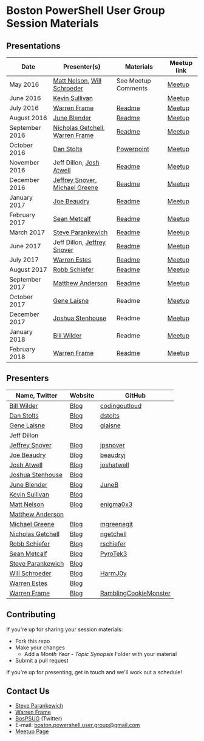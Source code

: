 # Boston PowerShell User Group Session Materials

## Presentations

| Date | Presenter(s) | Materials | Meetup link |
|---|---|---|---|
| May 2016 | [Matt Nelson](https://twitter.com/enigma0x3), [Will Schroeder](https://twitter.com/harmj0y) | See Meetup Comments | [Meetup](https://www.meetup.com/Boston-PowerShell-User-Group/events/230856302/) |
| June 2016 | [Kevin Sullivan](https://twitter.com/conFigure_ITout) | | [Meetup](https://www.meetup.com/Boston-PowerShell-User-Group/events/231618629/) |
| July 2016 | [Warren Frame](https://twitter.com/psCookieMonster) | [Readme](2016-07-oneget) | [Meetup](https://www.meetup.com/Boston-PowerShell-User-Group/events/232470149/) |
| August 2016 | [June Blender](https://twitter.com/juneb_get_help) | [Readme](2016-08-classes) | [Meetup](https://www.meetup.com/Boston-PowerShell-User-Group/events/232471605/) |
| September 2016 | [Nicholas Getchell](https://twitter.com/getch3028), [Warren Frame](https://twitter.com/psCookieMonster) | [Readme](2016-09-oss-xplat-ps) | [Meetup](https://www.meetup.com/Boston-PowerShell-User-Group/events/233502018/) |
| October 2016 | [Dan Stolts](https://twitter.com/ITProGuru) | [Powerpoint](http://itproguru.com/wp-content/uploads/2016/10/PowerShell-and-DSC-Enables-DSCDevOps-1.pptx) | [Meetup](https://www.meetup.com/Boston-PowerShell-User-Group/events/233284962/) |
| November 2016 | Jeff Dillon, [Josh Atwell](https://twitter.com/Josh_Atwell) | [Readme](2016-11-dsc-infra) | [Meetup](https://www.meetup.com/Boston-PowerShell-User-Group/events/234844704) |
| December 2016 | [Jeffrey Snover](https://twitter.com/jsnover), [Michael Greene](https://twitter.com/migreene) | [Readme](2016-12-winter-special) | [Meetup](https://www.meetup.com/Boston-PowerShell-User-Group/events/235888380/) |
| January 2017 | [Joe Beaudry](https://twitter.com/joebeau93) | [Readme](2017-01-octopus) | [Meetup](https://www.meetup.com/Boston-PowerShell-User-Group/events/236347993/) |
| February 2017 | [Sean Metcalf](https://twitter.com/PyroTek3) | [Readme](2017-02-security) | [Meetup](https://www.meetup.com/Boston-PowerShell-User-Group/events/237665859/) |
| March 2017 | [Steve Parankewich](https://twitter.com/powershellblog) | [Readme](2017-03-ews) | [Meetup](https://www.meetup.com/Boston-PowerShell-User-Group/events/238382136/) |
| June 2017 | Jeff Dillon, [Jeffrey Snover](https://twitter.com/jsnover) | [Readme](2017-06-powershell) | [Meetup](https://www.meetup.com/Boston-PowerShell-User-Group/events/239704767/) |
| July 2017 | [Warren Estes](https://twitter.com/warren2600) | [Readme](2017-07-dba) | [Meetup](https://www.meetup.com/Boston-PowerShell-User-Group/events/241381825/) |
| August 2017 | [Robb Schiefer](https://twitter.com/chief7) | [Readme](2017-08-tdd) | [Meetup](https://www.meetup.com/Boston-PowerShell-User-Group/events/242223110/) |
| September 2017 | [Matthew Anderson](https://twitter.com/matholamew) | [Readme](2017-09-cubes) | [Meetup](https://www.meetup.com/Boston-PowerShell-User-Group/events/243330591/) |
| October 2017 | [Gene Laisne](https://twitter.com/glaisne) | Readme | [Meetup](https://www.meetup.com/Boston-PowerShell-User-Group/events/244261075/) |
| December 2017 | [Joshua Stenhouse](https://twitter.com/joshuastenhouse) | Readme | [Meetup](https://www.meetup.com/Boston-PowerShell-User-Group/events/245144753/) |
| January 2018 | [Bill Wilder](https://twitter.com/codingoutloud) | Readme | [Meetup](https://www.meetup.com/Boston-PowerShell-User-Group/events/246736419/) |
| February 2018 | [Warren Frame](https://twitter.com/psCookieMonster) | [Readme](2018-02-neo4j) | [Meetup](https://www.meetup.com/Boston-PowerShell-User-Group/events/247637551/) |

## Presenters

| Name, Twitter | Website | GitHub |
|---|---|---|
| [Bill Wilder](https://twitter.com/codingoutloud) | [Blog](https://blog.codingoutloud.com/) | [codingoutloud](https://github.com/codingoutloud) |
| [Dan Stolts](https://twitter.com/ITProGuru) | [Blog](http://itproguru.com/) | [dstolts](https://github.com/dstolts) |
| [Gene Laisne](https://twitter.com/glaisne) | [Blog](http://www.genelaisne.com/) | [glaisne](https://github.com/glaisne) |
| Jeff Dillon | | |
| [Jeffrey Snover](https://twitter.com/jsnover) | [Blog](http://www.jsnover.com/blog/) | [jpsnover](https://github.com/jpsnover) |
| [Joe Beaudry](https://twitter.com/joebeau93) | [Blog](http://beaudry.io/) | [beaudryj](https://github.com/beaudryj) |
| [Josh Atwell](https://twitter.com/Josh_Atwell) | [Blog](http://www.vtesseract.com/) | [joshatwell](https://github.com/joshatwell) |
| [Joshua Stenhouse](https://twitter.com/joshuastenhouse) | [Blog](https://virtuallysober.com/) |  |
| [June Blender](https://twitter.com/juneb_get_help) | [Blog](https://www.sapien.com/blog/) | [JuneB](https://github.com/juneb) |
| [Kevin Sullivan](https://twitter.com/conFigure_ITout) | [Blog](http://configureitout.blogspot.com/) | |
| [Matt Nelson](https://twitter.com/enigma0x3) | [Blog](https://enigma0x3.net/) | [enigma0x3](https://github.com/enigma0x3) |
| [Matthew Anderson](https://twitter.com/matholamew) | | |
| [Michael Greene](https://twitter.com/migreene) | [Blog](http://aka.ms/bcb) | [mgreenegit](https://github.com/mgreenegit) |
| [Nicholas Getchell](https://twitter.com/getch3028) | [Blog](https://powershell.getchell.org/) | [ngetchell](https://github.com/ngetchell) |
| [Robb Schiefer](https://twitter.com/chief7) | [Blog](https://t.co/58MH9vh596) | [rschiefer](https://github.com/rschiefer) |
| [Sean Metcalf](https://twitter.com/PyroTek3) | [Blog](https://adsecurity.org/) | [PyroTek3](https://github.com/PyroTek3) |
| [Steve Parankewich](https://twitter.com/powershellblog) | [Blog](http://powershellblogger.com/) | |
| [Will Schroeder](https://twitter.com/harmj0y) | [Blog](http://www.harmj0y.net/blog/) | [HarmJ0y](https://github.com/HarmJ0y) |
| [Warren Estes](https://twitter.com/warren2600) | [Blog](https://www.warrenestes.com/) | |
| [Warren Frame](https://twitter.com/pscookiemonster) | [Blog](http://ramblingcookiemonster.github.io/) | [RamblingCookieMonster](https://github.com/ramblingcookiemonster) |

## Contributing

If you're up for sharing your session materials:

* Fork this repo
* Make your changes
  * Add a *Month Year - Topic Synopsis* Folder with your material
* Submit a pull request

If you're up for presenting, get in touch and we'll work out a schedule!

## Contact Us

* [Steve Parankewich](https://twitter.com/powershellblog)
* [Warren Frame](https://twitter.com/pscookiemonster)
* [BosPSUG](https://twitter.com/BosPSUG) (Twitter)
* E-mail: boston.powershell.user.group@gmail.com
* [Meetup Page](https://www.meetup.com/Boston-PowerShell-User-Group/events/233284962/)